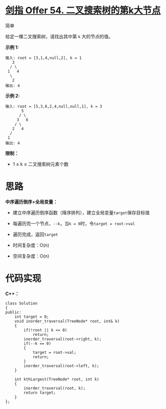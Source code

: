 # [剑指 Offer 54. 二叉搜索树的第k大节点](https://leetcode.cn/problems/er-cha-sou-suo-shu-de-di-kda-jie-dian-lcof/)

简单



给定一棵二叉搜索树，请找出其中第 `k` 大的节点的值。

 

**示例 1:**

```
输入: root = [3,1,4,null,2], k = 1
   3
  / \
 1   4
  \
   2
输出: 4
```

**示例 2:**

```
输入: root = [5,3,6,2,4,null,null,1], k = 3
       5
      / \
     3   6
    / \
   2   4
  /
 1
输出: 4
```

 

**限制：**

- 1 ≤ k ≤ 二叉搜索树元素个数



# 思路

**中序遍历倒序+全局变量：**

- 建立中序遍历倒序函数（降序排列），建立全局变量`target`保存目标值
- 每遍历完一个节点，`--k`，当`k = 0`时，令`target = root->val`
- 遍历完成，返回`target`

- 时间复杂度：O(n)

- 空间复杂度：O(n)



# 代码实现

**C++：**

```
class Solution
{
public:
    int target = 0;
    void inorder_traversal(TreeNode* root, int& k)
    {
        if(!root || k <= 0)
            return;
        inorder_traversal(root->right, k);
        if(--k == 0)
        {
            target = root->val;
            return;
        }
        inorder_traversal(root->left, k);
    }

    int kthLargest(TreeNode* root, int k)
    {
        inorder_traversal(root, k);
        return target;
    }
};
```

